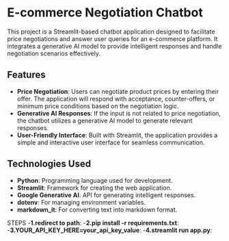 # E-commerce Negotiation Chatbot

This project is a Streamlit-based chatbot application designed to facilitate price negotiations and answer user queries for an e-commerce platform. It integrates a generative AI model to provide intelligent responses and handle negotiation scenarios effectively.

## Features

- **Price Negotiation**: Users can negotiate product prices by entering their offer. The application will respond with acceptance, counter-offers, or minimum price conditions based on the negotiation logic.
- **Generative AI Responses**: If the input is not related to price negotiation, the chatbot utilizes a generative AI model to generate relevant responses.
- **User-Friendly Interface**: Built with Streamlit, the application provides a simple and interactive user interface for seamless communication.

## Technologies Used

- **Python**: Programming language used for development.
- **Streamlit**: Framework for creating the web application.
- **Google Generative AI**: API for generating intelligent responses.
- **dotenv**: For managing environment variables.
- **markdown_it**: For converting text into markdown format.

STEPS
-**1.redirect to path**:
-**2.pip install -r requirements.txt**:
-**3.YOUR_API_KEY_HERE=your_api_key_value**:
-**4.streamlit run app.py**:

